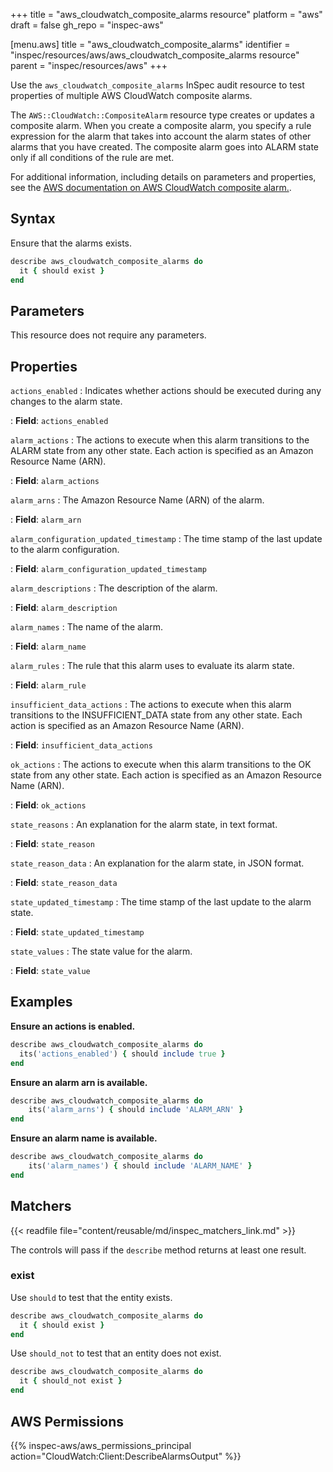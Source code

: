 +++
title = "aws_cloudwatch_composite_alarms resource"
platform = "aws"
draft = false
gh_repo = "inspec-aws"

[menu.aws]
title = "aws_cloudwatch_composite_alarms"
identifier = "inspec/resources/aws/aws_cloudwatch_composite_alarms resource"
parent = "inspec/resources/aws"
+++

Use the `aws_cloudwatch_composite_alarms` InSpec audit resource to test properties of multiple AWS CloudWatch composite alarms.

The `AWS::CloudWatch::CompositeAlarm` resource type creates or updates a composite alarm. When you create a composite alarm, you specify a rule expression for the alarm that takes into account the alarm states of other alarms that you have created. The composite alarm goes into ALARM state only if all conditions of the rule are met.

For additional information, including details on parameters and properties, see the [AWS documentation on AWS CloudWatch composite alarm.](https://docs.aws.amazon.com/AWSCloudFormation/latest/UserGuide/aws-resource-cloudwatch-compositealarm.html).

## Syntax

Ensure that the alarms exists.

```ruby
describe aws_cloudwatch_composite_alarms do
  it { should exist }
end
```

## Parameters

This resource does not require any parameters.

## Properties

`actions_enabled`
: Indicates whether actions should be executed during any changes to the alarm state.

: **Field**: `actions_enabled`

`alarm_actions`
: The actions to execute when this alarm transitions to the ALARM state from any other state. Each action is specified as an Amazon Resource Name (ARN).

: **Field**: `alarm_actions`

`alarm_arns`
: The Amazon Resource Name (ARN) of the alarm.

: **Field**: `alarm_arn`

`alarm_configuration_updated_timestamp`
: The time stamp of the last update to the alarm configuration.

: **Field**: `alarm_configuration_updated_timestamp`

`alarm_descriptions`
: The description of the alarm.

: **Field**: `alarm_description`

`alarm_names`
: The name of the alarm.

: **Field**: `alarm_name`

`alarm_rules`
: The rule that this alarm uses to evaluate its alarm state.

: **Field**: `alarm_rule`

`insufficient_data_actions`
: The actions to execute when this alarm transitions to the INSUFFICIENT_DATA state from any other state. Each action is specified as an Amazon Resource Name (ARN).

: **Field**: `insufficient_data_actions`

`ok_actions`
: The actions to execute when this alarm transitions to the OK state from any other state. Each action is specified as an Amazon Resource Name (ARN).

: **Field**: `ok_actions`

`state_reasons`
: An explanation for the alarm state, in text format.

: **Field**: `state_reason`

`state_reason_data`
: An explanation for the alarm state, in JSON format.

: **Field**: `state_reason_data`

`state_updated_timestamp`
: The time stamp of the last update to the alarm state.

: **Field**: `state_updated_timestamp`

`state_values`
: The state value for the alarm.

: **Field**: `state_value`

## Examples

**Ensure an actions is enabled.**

```ruby
describe aws_cloudwatch_composite_alarms do
  its('actions_enabled') { should include true }
end
```

**Ensure an alarm arn is available.**

```ruby
describe aws_cloudwatch_composite_alarms do
    its('alarm_arns') { should include 'ALARM_ARN' }
end
```

**Ensure an alarm name is available.**

```ruby
describe aws_cloudwatch_composite_alarms do
    its('alarm_names') { should include 'ALARM_NAME' }
end
```

## Matchers

{{< readfile file="content/reusable/md/inspec_matchers_link.md" >}}

The controls will pass if the `describe` method returns at least one result.

### exist

Use `should` to test that the entity exists.

```ruby
describe aws_cloudwatch_composite_alarms do
  it { should exist }
end
```

Use `should_not` to test that an entity does not exist.

```ruby
describe aws_cloudwatch_composite_alarms do
  it { should_not exist }
end
```

## AWS Permissions

{{% inspec-aws/aws_permissions_principal action="CloudWatch:Client:DescribeAlarmsOutput" %}}
